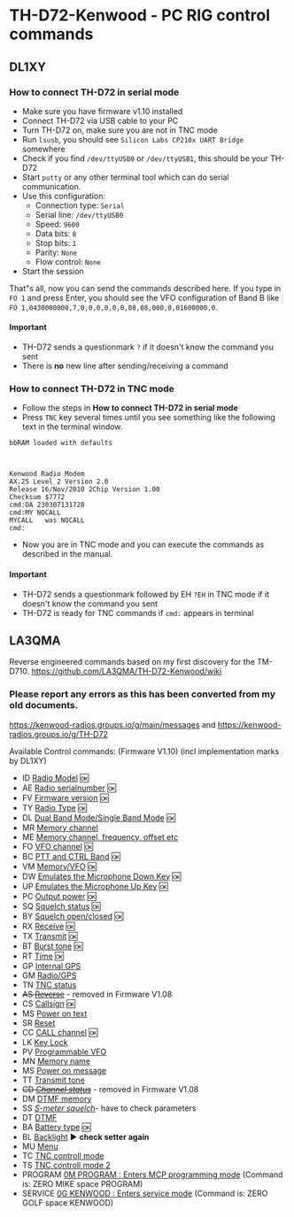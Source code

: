 # TH-D72-Kenwood - PC RIG control commands
## DL1XY
### How to connect TH-D72 in serial mode 
* Make sure you have firmware v1.10 installed
* Connect TH-D72 via USB cable to your PC
* Turn TH-D72 on, make sure you are not in TNC mode
* Run `lsusb`, you should see `Silicon Labs CP210x UART Bridge` somewhere
* Check if you find `/dev/ttyUSB0` or `/dev/ttyUSB1`, this should be your TH-D72
* Start `putty` or any other terminal tool which can do serial communication.
* Use this configuration:
  * Connection type: `Serial`
  * Serial line: `/dev/ttyUSB0`
  * Speed: `9600`
  * Data bits: `8`
  * Stop bits: `1`
  * Parity: `None`
  * Flow control: `None`
* Start the session

That"s all, now you can send the commands described here. If you type in `FO 1` and press Enter, you should see the VFO configuration of Band B like `FO 1,0430000000,7,0,0,0,0,0,0,08,08,000,0,01600000,0`.

#### Important
* TH-D72 sends a questionmark `?` if it doesn't know the command you sent
* There is **no** new line after sending/receiving a command

### How to connect TH-D72 in TNC mode 
* Follow the steps in **How to connect TH-D72 in serial mode**
* Press `TNC` key several times until you see something like the following text in the terminal window.
```
bbRAM loaded with defaults



Kenwood Radio Modem
AX.25 Level 2 Version 2.0
Release 16/Nov/2010 2Chip Version 1.00
Checksum $7772
cmd:DA 230307131728
cmd:MY NOCALL
MYCALL   was NOCALL
cmd:
```
* Now you are in TNC mode and you can execute the commands as described in the manual.

#### Important
* TH-D72 sends a questionmark followed by EH `?EH` in TNC mode if it doesn't know the command you sent
* TH-D72 is ready for TNC commands if `cmd:` appears in terminal

## LA3QMA
Reverse engineered commands based on my first discovery for the TM-D710.
https://github.com/LA3QMA/TH-D72-Kenwood/wiki

### Please report any errors as this has been converted from my old documents.
https://kenwood-radios.groups.io/g/main/messages and https://kenwood-radios.groups.io/g/TH-D72

Available Control commands: (Firmware V1.10) (incl implementation marks by DL1XY)

- ID	[Radio Model](/commands/ID.md) :ok:
- AE	[Radio serialnumber](/commands/AE.md) :ok:
- FV	[Firmware version](/commands/FV.md) :ok:
- TY	[Radio Type](/commands/TY.md) :ok:
- DL	[Dual Band Mode/Single Band Mode](/commands/DL.md) :ok:
- MR	[Memory channel](/commands/MR.md)
- ME	[Memory channel, frequency, offset etc](/commands/ME.md)
- FO	[VFO channel](/commands/FO.md) :ok:
- BC	[PTT and CTRL Band](/commands/BC.md) :ok:
- VM	[Memory/VFO](/commands/VM.md) :ok:
- DW	[Emulates the Microphone Down Key](/commands/DW.md) :ok:
- UP	[Emulates the Microphone Up Key](/commands/UP.md) :ok:
- PC	[Output power](/commands/PC.md) :ok:
- SQ	[Squelch status](/commands/SQ.md) :ok:
- BY	[Squelch open/closed](/commands/BY.md) :ok:
- RX	[Receive](/commands/RX.md) :ok:
- TX	[Transmit](/commands/TX.md) :ok:
- BT	[Burst tone](/commands/BT.md) :ok:
- RT	[Time](/commands/RT.md) :ok:
- GP	[Internal GPS](/commands/GP.md)
- GM	[Radio/GPS](/commands/GM.md)
- TN	[TNC status](/commands/TN.md)
- ~~AS	[Reverse](/commands/AS.md)~~ - removed in Firmware V1.08
- CS	[Callsign](/commands/CS.md) :ok:
- MS	[Power on text](/commands/MS.md)
- SR	[Reset](/commands/SR.md)
- CC	[CALL channel](/commands/CC.md) :ok:
- LK	[Key Lock](/commands/LK.md)
- PV	[Programmable VFO](/commands/PV.md)
- MN	[Memory name](/commands/MN.md)
- MS	[Power on message](/commands/MS.md)
- TT	[Transmit tone](/commands/TT.md)
- ~~CD	[*Channel status*](/commands/CD.md)~~ - removed in Firmware V1.08
- DM	[DTMF memory](/commands/DM.md)
- SS	[*S-meter squelch*](/commands/SS.md)- have to check parameters
- DT	[DTMF](/commands/DT.md)
- BA	[Battery type](/commands/BA.md) :ok:
- BL [Backlight](/commands/BL.md) :arrow_forward: **check setter again**
- MU	[Menu](/commands/MU.md)
- TC	[TNC controll mode](/commands/TC.md)
- TS	[TNC controll mode 2](/commands/TS.md)
- PROGRAM		[0M PROGRAM : Enters MCP programming mode](/commands/0M_PROGRAM.md) (Command is: ZERO MIKE space PROGRAM)
- SERVICE	[0G KENWOOD : Enters service mode](/commands/0G_KENWOOD.md) (Command is: ZERO GOLF space KENWOOD)
